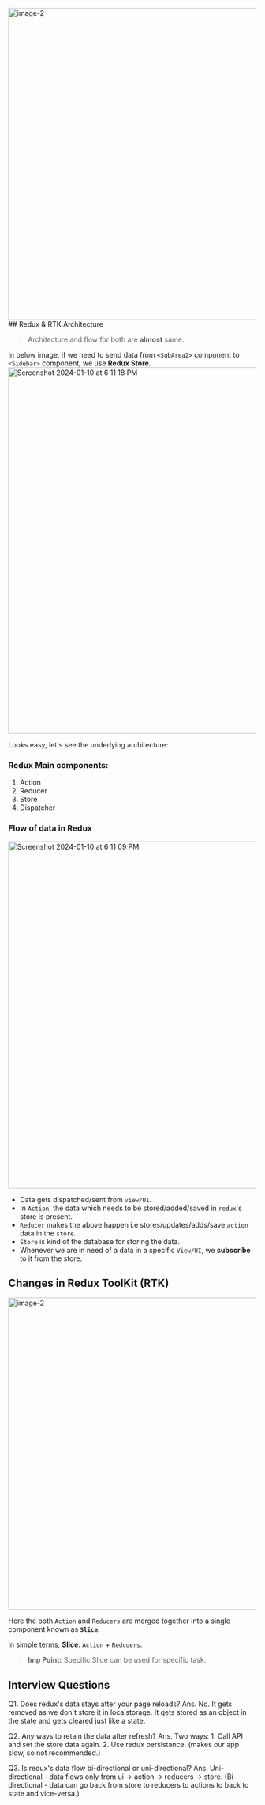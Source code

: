 <img width="631" alt="image-2" src="https://github.com/its-id/nextjs-with-rtk/assets/60315832/f7951a7c-5ef1-4fa0-bb35-bc17224b6270">## Redux & RTK Architecture

> Architecture and flow for both are **almost** same.

In below image, if we need to send data from `<SubArea2>` component to `<Sidebar>` component, we use **Redux Store**.
<img width="741" alt="Screenshot 2024-01-10 at 6 11 18 PM" src="https://github.com/its-id/nextjs-with-rtk/assets/60315832/1ce7d067-210a-4552-ae05-264f8ee0620a">

Looks easy, let's see the underlying architecture:

### Redux Main components:

1. Action
2. Reducer
3. Store
4. Dispatcher

### Flow of data in Redux

<img width="702" alt="Screenshot 2024-01-10 at 6 11 09 PM" src="https://github.com/its-id/nextjs-with-rtk/assets/60315832/af438a91-95d7-4776-896c-b7d7a2d0c02b">

- Data gets dispatched/sent from `view/UI`.
- In `Action`, the data which needs to be stored/added/saved in `redux`'s store is present.
- `Reducer` makes the above happen i.e stores/updates/adds/save `action` data in the `store`.
- `Store` is kind of the database for storing the data.
- Whenever we are in need of a data in a specific `View/UI`, we **subscribe** to it from the store.

## Changes in Redux ToolKit (RTK)

<img width="631" alt="image-2" src="https://github.com/its-id/nextjs-with-rtk/assets/60315832/cec0dce5-d5c5-4001-94b7-5bee2e40d4d5">

Here the both `Action` and `Reducers` are merged together into a single component known as **`Slice`**.

In simple terms,
**Slice**: `Action` + `Redcuers`.

> **Imp Point:** Specific Slice can be used for specific task.

## Interview Questions

Q1. Does redux's data stays after your page reloads?
Ans. No. It gets removed as we don't store it in localstorage. It gets stored as an object in the state and gets cleared just like a state.

Q2. Any ways to retain the data after refresh?
Ans. Two ways: 1. Call API and set the store data again. 2. Use redux persistance. (makes our app slow, so not recommended.)

Q3. Is redux's data flow bi-directional or uni-directional?
Ans. Uni-directional - data flows only from ui -> action -> reducers -> store.
(Bi-directional - data can go back from store to reducers to actions to back to state and vice-versa.)
